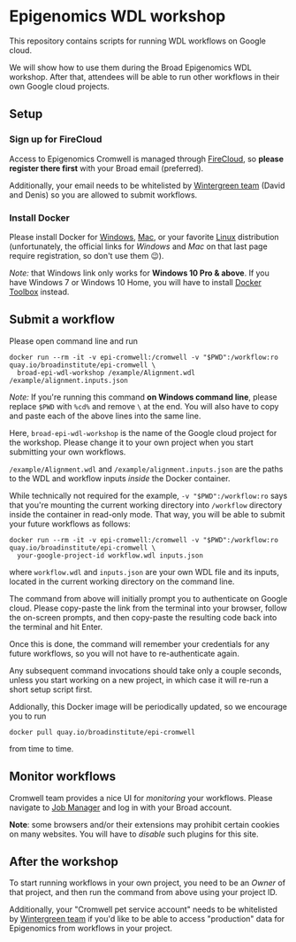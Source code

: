 # Epigenomics WDL workshop

This repository contains scripts
for running WDL workflows on Google cloud.

We will show how to use them during the Broad Epigenomics WDL workshop.
After that, attendees will be able to run other workflows in their
own Google cloud projects.

## Setup

### Sign up for FireCloud

Access to Epigenomics Cromwell is managed through
[FireCloud](https://portal.firecloud.org/),
so **please register there first** with your Broad email (preferred).

Additionally, your email needs to be whitelisted by
[Wintergreen team](mailto:wintergreen@broadinstitute.org) (David and Denis)
so you are allowed to submit workflows.

### Install Docker

Please install Docker for
[Windows](https://download.docker.com/win/stable/Docker%20for%20Windows%20Installer.exe),
[Mac](https://download.docker.com/mac/stable/Docker.dmg),
or your favorite
[Linux](https://docs.docker.com/install/#supported-platforms) distribution
(unfortunately, the official links for *Windows* and *Mac* on that last page
require registration, so don't use them 😉).

*Note:* that Windows link only works for **Windows 10 Pro & above**.
If you have Windows 7 or Windows 10 Home, you will have to install
[Docker Toolbox](https://docs.docker.com/toolbox/toolbox_install_windows/) instead.

## Submit a workflow

Please open command line and run
```
docker run --rm -it -v epi-cromwell:/cromwell -v "$PWD":/workflow:ro quay.io/broadinstitute/epi-cromwell \
  broad-epi-wdl-workshop /example/Alignment.wdl /example/alignment.inputs.json
```
*Note:* If you're running this command **on Windows command line**,
please replace `$PWD` with `%cd%` and remove `\` at the end.
You will also have to copy and paste each of the above lines
into the same line.

Here, `broad-epi-wdl-workshop` is the name of the Google cloud project
for the workshop. Please change it to your own project when you
start submitting your own workflows.

`/example/Alignment.wdl` and `/example/alignment.inputs.json`
are the paths to the WDL and workflow inputs *inside* the Docker
container.

While technically not required for the example,
`-v "$PWD":/workflow:ro` says that you're mounting the
current working directory into `/workflow` directory
inside the container in read-only mode.
That way, you will be able to submit
your future workflows as follows:
```
docker run --rm -it -v epi-cromwell:/cromwell -v "$PWD":/workflow:ro quay.io/broadinstitute/epi-cromwell \
  your-google-project-id workflow.wdl inputs.json
```
where `workflow.wdl` and `inputs.json` are your own
WDL file and its inputs, located in the current
working directory on the command line.

The command from above will initially prompt you to
authenticate on Google cloud. Please copy-paste the
link from the terminal into your browser, follow the
on-screen prompts, and then copy-paste the resulting
code back into the terminal and hit Enter.

Once this is done, the command will remember your
credentials for any future workflows, so you
will not have to re-authenticate again.

Any subsequent command invocations should take
only a couple seconds, unless you start working on
a new project, in which case it will
re-run a short setup script first.

Addionally, this Docker image will be periodically
updated, so we encourage you to run
```
docker pull quay.io/broadinstitute/epi-cromwell
```
from time to time.

## Monitor workflows

Cromwell team provides a nice UI for *monitoring* your workflows.
Please navigate to [Job Manager](https://job-manager.caas-prod.broadinstitute.org/)
and log in with your Broad account.

**Note**: some browsers and/or their extensions may prohibit
certain cookies on many websites. You will have to *disable*
such plugins for this site.

## After the workshop

To start running workflows in your own project,
you need to be an *Owner* of that project, and
then run the command from above using your project ID.

Additionally, your "Cromwell pet service account"
needs to be whitelisted by
[Wintergreen team](mailto:wintergreen@broadinstitute.org)
if you'd like to be able to access "production" data
for Epigenomics from workflows in your project.
